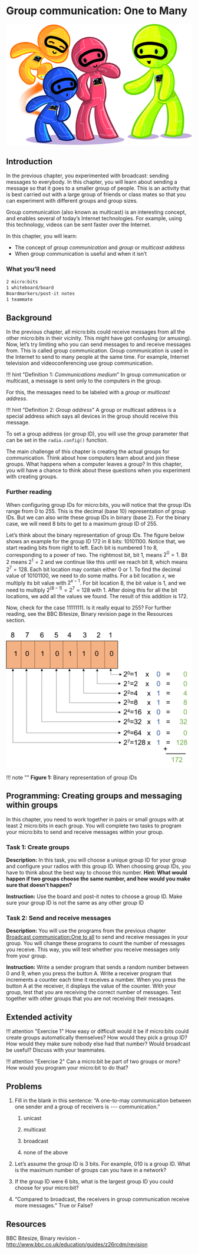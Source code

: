 Group communication: One to Many
================================

![Chapter 3 image](chapter3.png)

Introduction
------------

In the previous chapter, you experimented with broadcast: sending messages to everybody. In this chapter, you will learn about sending a
message so that it goes to a smaller group of people. This is an activity that is best carried out with a large group of friends or class
mates so that you can experiment with different groups and group sizes.

Group communication (also known as multicast) is an interesting concept,
and enables several of today’s Internet technologies. For
example, using this technology,  videos can be sent faster over the
Internet. 

In this chapter, you will learn:

- The concept of *group communication* and *group* or *multicast
    address*
- When group communication is useful and when it isn’t

### What you’ll need

    2 micro:bits
    1 whiteboard/board
    Boardmarkers/post-it notes
    1 teammate

Background
----------

In the previous chapter, all micro:bits could receive messages from all the
other micro:bits in their vicinity. This might have got confusing (or amusing). Now,
let’s try limiting who you can send messages to and receive messages
from. This is called group communication. Group communication is used in
the Internet to send to many people at the same time. For example,
Internet television and videoconferencing use group communication.

!!! hint "Definition 1: _Communications medium_"
	In group communication or multicast, a message
	is sent only to the computers in the group.

For this, the messages need to be labeled with a *group* or *multicast
address*.

!!! hint "Definition 2: _Group address_"
	A group or multicast address is a special address
	which says all devices in the group should receive this message.

To set a group address (or group ID), you will use
the *group* parameter that can be set  in the `radio.config()`
function.

The main challenge of this chapter is creating the actual groups for communication. Think about how computers learn about and join these groups.
What happens when a computer leaves a group? In this chapter, you will have a chance to think about these questions when you experiment with creating groups.

### **Further reading**

When configuring group IDs for micro:bits, you will notice that the group IDs range from 0 to 255. This is the decimal (base 10) representation of group IDs. But we can also write these group IDs in binary (base 2). For the binary case, we will need 8 bits to get to a maximum group ID of 255.

Let’s think about the binary representation of group IDs.
The figure below shows an example for the group ID 172 in 8 bits: 10101100. Notice that, we start reading bits from right to left. Each bit is numbered 1 to 8, corresponding to a power of two. The
rightmost bit, bit 1, means $2^0 = 1$.
Bit 2 means $2^1 = 2$ and we
continue like this until we reach bit 8, which means $2^7 = 128$. Each
bit location may contain either 0 or 1. To find the decimal value of
10101100, we need to do some maths.
For a bit location $x$, we multiply its
bit value with $2^{x-1}$. For bit
location 8, the bit value is 1, and we need to multiply $2^(8-1) =2^7=128$ with 1.
After doing this for all the bit locations, we add all the values we found.
The result of this addition is 172.

Now, check for the case 11111111. Is
it really equal to 255? For further reading, see the BBC Bitesize,
Binary revision page in the Resources section.

![Binary representation of group IDs.](BinaryAddress.png)

!!! note ""
	**Figure 1:** Binary representation of group IDs

Programming: Creating groups and messaging within groups
--------------------------------------------------------

In this chapter, you need to work together in pairs or small groups with at least 2 micro:bits in each group. You will complete two tasks to
program your micro:bits to send and receive messages within your group.

### Task 1: Create groups

**Description:** In this task, you will choose a unique group ID for
your group and configure your radios with this group ID. When
choosing group IDs, you have to think about the best way to choose
this number. **Hint: What would happen if two groups choose the same
number, and how would you make sure that doesn’t happen?**

**Instruction:** Use the board and post-it notes to choose a group
ID. Make sure your group ID is not the same as any other group ID

### Task 2: Send and receive messages

**Description:** You will use the programs from the previous chapter [Broadcast communication:One to all](../broadcast/broadcast.md) to
send and receive messages in your group. You will change these programs
to count the number of messages you receive. This way, you will test
whether you receive messages only from your group.

**Instruction:** Write a sender program that sends a random number
between 0 and 9, when you press the button A. Write a receiver program
that increments a counter each time it receives a number. When you press
the button A at the receiver, it displays the value of the counter. With
your group, test that you are receiving the correct number of messages.
Test together with other groups that you are not receiving their
messages.

Extended activity
-----------------

!!! attention "Exercise 1"
	How easy or difficult would it be if micro:bits could create groups automatically themselves? How would they pick a group ID? How would they make sure nobody else had that number? Would broadcast be useful? Discuss with your teammates.

!!! attention "Exercise 2"
	Can a micro:bit be part of two groups or more? How would you program your micro:bit to do that?

Problems
--------

1. Fill in the blank in this sentence: “A one-to-may communication between one sender and a group of receivers is *---* communication.”

    1. unicast

    2. multicast

    3. broadcast

    4. none of the above

2. Let’s assume the group ID is 3 bits. For example, 010 is a group ID. What is the maximum number of groups can you have in a network?

3. If the group ID were 6 bits,  what is the largest group ID you could choose for your micro:bit?

4. “Compared to broadcast, the receivers in group communication receive more messages.” True or False?

Resources
---------

BBC Bitesize, Binary revision -
<http://www.bbc.co.uk/education/guides/z26rcdm/revision>
